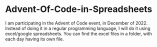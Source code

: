 # Advent-Of-Code-in-Spreadsheets

I am participating in the Advent of Code event, in December of 2022.
Instead of doing it in a regular programming language, I will do it using excel/google spreadsheets.
You can find the excel files in a folder, with each day having its own file.
